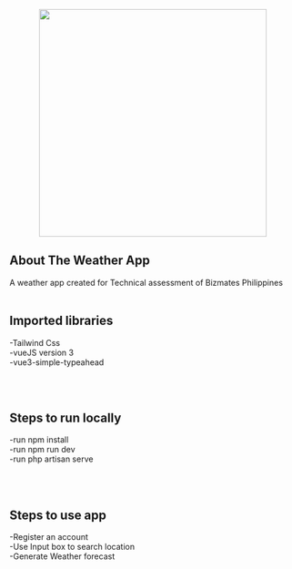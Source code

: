 <p align="center"><a target="_blank"><img src="https://raw.githubusercontent.com/laravel/art/master/logo-lockup/5%20SVG/2%20CMYK/1%20Full%20Color/laravel-logolockup-cmyk-red.svg" width="400"></a></p>


## About The Weather App
A weather app created for Technical assessment of Bizmates Philippines
<br><br>
## Imported libraries<br>
-Tailwind Css<br>
-vueJS version 3<br>
-vue3-simple-typeahead<br>

<br><br>
## Steps to run locally<br>
-run npm install<br>
-run npm run dev<br>
-run php artisan serve<br>

<br><br>
## Steps to use app<br>
-Register an account<br>
-Use Input box to search location<br>
-Generate Weather forecast<br>





